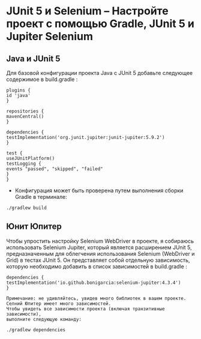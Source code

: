 # JUnit 5 и Selenium – Настройте проект с помощью Gradle, JUnit 5 и Jupiter Selenium
## Java и JUnit 5
Для базовой конфигурации проекта Java с JUnit 5 добавьте следующее содержимое в build.gradle :
```
plugins {
id 'java'
}

repositories {
mavenCentral()
}

dependencies {
testImplementation('org.junit.jupiter:junit-jupiter:5.9.2')
}

test {
useJUnitPlatform()
testLogging {
events "passed", "skipped", "failed"
}
}
```

* Конфигурация может быть проверена путем выполнения сборки Gradle в терминале:
```sh
./gradlew build
```

## Юнит Юпитер
Чтобы упростить настройку Selenium WebDriver в проекте, я собираюсь использовать Selenium Jupiter, который является расширением JUnit 5, предназначенным для облегчения использования Selenium (WebDriver и Grid) в тестах JUnit 5. Он представляет собой отдельную зависимость, которую необходимо добавить в список зависимостей в build.gradle :
```
dependencies {
testImplementation('io.github.bonigarcia:selenium-jupiter:4.3.4')
}
```

    Примечание: не удивляйтесь, увидев много библиотек в вашем проекте.
    Селний Юпитер имеет много зависимостей.
    Чтобы увидеть все зависимости проекта (включая транзитивные зависимости),
    выполните следующую команду:

```sh
./gradlew dependencies
```